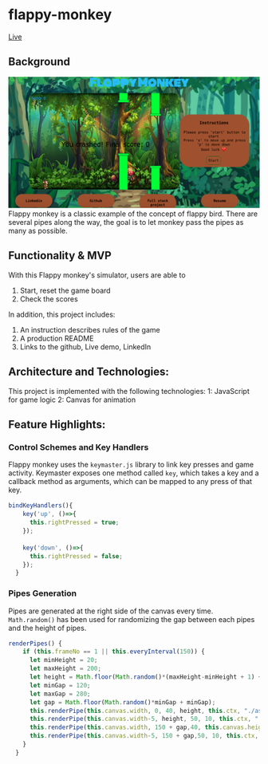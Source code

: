 # flappy-monkey
[Live](https://qidizhai.github.io/flappy-monkey/)

## Background
![alt text](https://github.com/qidizhai/flappy-monkey/blob/master/monkeysurfing.png "Logo Title Text 1")
Flappy monkey is a classic example of the concept of flappy bird. There are several pipes along the way, the goal is to let monkey pass the pipes as many as possible.

## Functionality & MVP

With this Flappy monkey's simulator, users are able to
1. Start, reset the game board
2. Check the scores

In addition, this project includes:
1. An instruction describes rules of the game
2. A production README
3. Links to the github, Live demo, LinkedIn


## Architecture and Technologies:
This project is implemented with the following technologies:
1: JavaScript for game logic
2: Canvas for animation

## Feature Highlights:
### Control Schemes and Key Handlers
Flappy monkey uses the `keymaster.js` library to link key presses and game activity. Keymaster exposes one method called `key`, which takes a key and a callback method as arguments, which can be mapped to any press of that key.
```js
bindKeyHandlers(){
    key('up', ()=>{
      this.rightPressed = true;
    });

    key('down', ()=>{
      this.rightPressed = false;
    });
  }
```

### Pipes Generation
Pipes are generated at the right side of the canvas every time. `Math.random()` has been used for randomizing the gap between each pipes and the height of pipes.
```js
renderPipes() {
    if (this.frameNo == 1 || this.everyInterval(150)) {
      let minHeight = 20;
      let maxHeight = 200;
      let height = Math.floor(Math.random()*(maxHeight-minHeight + 1) + minHeight);
      let minGap = 120;
      let maxGap = 280;
      let gap = Math.floor(Math.random()*minGap + minGap);
      this.renderPipe(this.canvas.width, 0, 40, height, this.ctx, "./assets/images/pipe2.png" );
      this.renderPipe(this.canvas.width-5, height, 50, 10, this.ctx, "./assets/images/pipe1.png" );
      this.renderPipe(this.canvas.width, 150 + gap,40, this.canvas.height-150-gap, this.ctx, "./assets/images/pipe2.png");
      this.renderPipe(this.canvas.width-5, 150 + gap,50, 10, this.ctx, "./assets/images/pipe1.png");
    }
  }
  ```
